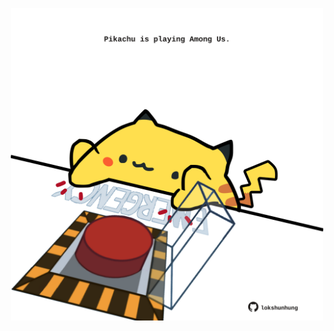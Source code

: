 <!-- built at 22/11/2021, 09:02:08 UTC -->
<p align="center">
  <img width="500" height="500" src="./ReadmeImage.svg">
</p>
